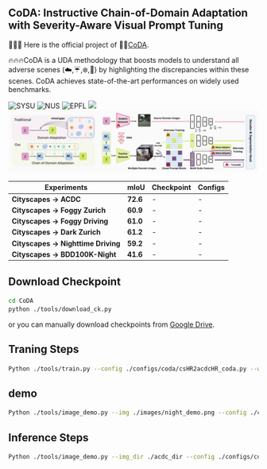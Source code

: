 ## CoDA: Instructive Chain-of-Domain Adaptation with Severity-Aware Visual Prompt Tuning 


🌟🌟🌟 Here is the official project of &#x1F3BC;&#x1F3BC;[CoDA](). 

🔥🔥🔥CoDA is a UDA methodology that boosts models to understand all adverse scenes (☁️,☔,❄️,&#x1F319;) by highlighting the discrepancies within these scenes.
CoDA achieves state-of-the-art performances on widely used benchmarks.

![SYSU](https://img.shields.io/badge/SYSU-095101)&nbsp;![NUS](https://img.shields.io/badge/NUS-003D7C)&nbsp;![EPFL](https://img.shields.io/badge/EPFL-F60000)&nbsp;<a href="" target='_blank'><img src="https://visitor-badge.laobi.icu/badge?page_id=Cuzyoung.CoDA&left_color=%23DFA3CB&right_color=%23CEE75F"> </a> 
![CoDA](images/Architec.png)

| Experiments | mIoU | Checkpoint | Configs |
|-|-|-|-|
|**Cityscapes $\rightarrow$ ACDC**|**72.6**|-|-|
|**Cityscapes $\rightarrow$ Foggy Zurich**|**60.9**|-|-|
|**Cityscapes $\rightarrow$ Foggy Driving**|**61.0**|-|-|
|**Cityscapes $\rightarrow$ Dark Zurich**|**61.2**|-|-|
|**Cityscapes $\rightarrow$ Nighttime Driving**|**59.2**|-|-|
|**Cityscapes $\rightarrow$ BDD100K-Night**|**41.6**|-|-|

## Download Checkpoint
```bash
cd CoDA
python ./tools/download_ck.py
```
or you can manually download checkpoints from [Google Drive](https://drive.google.com/drive/folders/1NKfgJZtLGXpqs7zKvI8KpKpJmTYCRtyB?usp=drive_link).

## Traning Steps
```bash
Python ./tools/train.py --config ./configs/coda/csHR2acdcHR_coda.py --work-dir ./workdir/cs2acdc
```
## demo
```bash
Python ./tools/image_demo.py --img ./images/night_demo.png --config ./configs/coda/csHR2acdcHR_coda.py --checkpoint ./pretrained/CoDA_cs2acdc.pth
```
## Inference Steps
```bash
Python ./tools/image_demo.py --img_dir ./acdc_dir --config ./configs/coda/csHR2acdcHR_coda.py --checkpoint ./pretrained/CoDA_cs2acdc.pth --out_dir ./workdir/cs2acdc
```